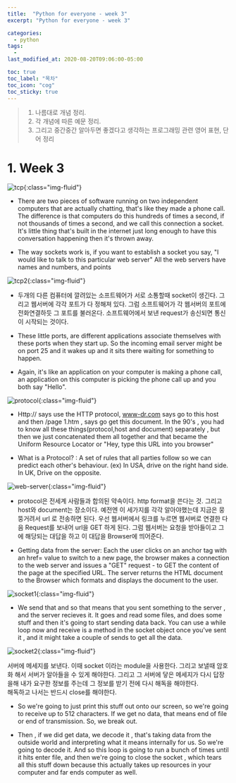 ```yaml
---
title:  "Python for everyone - week 3"
excerpt: "Python for everyone - week 3"

categories:
  - python
tags:
  - 
last_modified_at: 2020-08-20T09:06:00-05:00

toc: true
toc_label: "목차"
toc_icon: "cog"
toc_sticky: true
---
```


> 1. 나름대로 개념 정리.  
> 2. 각 개념에 따른 예문 정리.  
> 3. 그리고 중간중간 알아두면 좋겠다고 생각하는 프로그래밍 관련 영어 표현, 단어 정리


# 1. Week 3

![tcp](https://yeonghunko.github.io/assets/img/coursera-python/tcp.png){:class="img-fluid"}

- There are two pieces of software running on two independent computers that are actually chatting, that's like they made a phone call. The difference is that computers do this hundreds of times a second, if not thousands of times a second, and we call this connection a socket. It's little thing that's built in the internet just long enough to have this conversation happening then it's thrown away.

- The way sockets work is, if you want to establish a socket you say, "I would like to talk to this particular web server" All the web servers have names and numbers, and points


![tcp2](https://yeonghunko.github.io/assets/img/coursera-python/tcp2.png){:class="img-fluid"}

* 두개의 다른 컴퓨터에 깔려있는 소프트웨어가 서로 소통할때 socket이 생긴다. 그리고 웹서버에 각각 포트가 다 정해져 있다. 그럼 소프트웨어가 각 웹서버의 포트에 전화연결하듯 그 포트를 불러온다. 소프트웨어에서 보낸 request가 송신되면 통신이 시작되는 것이다.

- These little ports, are different applications associate themselves with these ports when they start up. So the incoming email server might be on port 25 and it wakes up and it sits there waiting for something to happen.

- Again, it's like an application on your computer is making a phone call, an application on this computer is picking the phone call up and you both say "Hello".



![protocol](https://yeonghunko.github.io/assets/img/coursera-python/protocol.png){:class="img-fluid"}

- Http:// says use the HTTP protocol, www-dr.com says go to this host and then /page 1.htm , says go get this document. In the 90's , you had to know all these things(protocol,host and document) separately , but then we just concatenated them all together and that became the Uniform Resource Locator or "Hey, type this URL into you browser"

- What is a Protocol? : A set of rules that all parties follow so we can predict each other's behaviour. (ex) In USA, drive on the right hand side. In UK, Drive on the opposite.


![web-server](https://yeonghunko.github.io/assets/img/coursera-python/web-server.png){:class="img-fluid"}

* protocol은 전세계 사람들과 합의된 약속이다. http format을 쓴다는 것. 그리고 host와 document는 장소이다. 예전엔 이 세가지를 각각 알아야했는데 지금은 뭉뚱거려서 url 로 전송하면 된다. 우선 웹서버에서 링크를 누르면 웹서버로 연결한 다음  Request를 보내어 url을 GET 하게 된다. 그럼 웹서버는 요청을 받아들이고 그에 해당되는 대답을 하고 이 대답을 Browser에 띄어준다.

- Getting data from the server: Each the user clicks on an anchor tag with an href= value to switch to  a new page, the browser makes a connection to the web server and issues a "GET" request - to GET the content of the page at the specified URL. The server returns the HTML document to the Browser which formats and displays the document to the user.
			


![socket1](https://yeonghunko.github.io/assets/img/coursera-python/socket1.png){:class="img-fluid"}

- We send that and so that means that you sent something to the server , and the server recieves it. It goes and read some files, and does some stuff and then it's going to start sending data back. You can use a while loop now and receive is a method in the socket object once you've sent it , and it might take a couple of sends to get all the data. 



![socket2](https://yeonghunko.github.io/assets/img/coursera-python/socket2.png){:class="img-fluid"}

서버에 메세지를 보낸다. 이때 socket 이라는 module을 사용한다. 그리고 보낼때 암호화 해서 서버가 알아들을 수 있게 해야한다. 그리고 그 서버에 닿은 메세지가 다시 답장을해 내가 요구한 정보를 주는데 그 정보를 받기 전에 다시 해독을 해야한다.  
 해독하고 나서는 반드시 close를 해야한다.


- So we're going to just print this stuff out onto our screen, so we're going to receive up to 512 characters. If we get no data, that means end of file or end of transmission. So, we break out. 

- Then , if we did get data, we decode it , that's taking data from the outside world and interpreting what it means internally for us. So we're going to decode it. And so this loop is going to run a bunch of times until it hits enter file, and then we're going to close the socket , which tears all this stuff down because this actually takes up resources in your computer and far ends computer as well.




